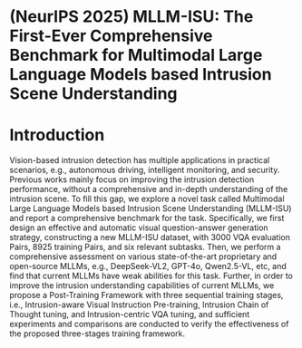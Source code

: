 # (NeurIPS 2025) MLLM-ISU: The First-Ever Comprehensive Benchmark for Multimodal Large Language Models based Intrusion Scene Understanding
# Introduction
Vision-based intrusion detection has multiple applications in practical scenarios, e.g., autonomous driving, intelligent monitoring, and security. Previous works mainly focus on improving the intrusion detection performance, without a comprehensive and in-depth understanding of the intrusion scene. To fill this gap, we explore a novel task called Multimodal Large Language Models based Intrusion Scene Understanding (MLLM-ISU) and report a comprehensive benchmark for the task. Specifically, we first design an effective and automatic visual question-answer generation strategy, constructing a new MLLM-ISU dataset, with 3000 VQA evaluation Pairs, 8925 training Pairs, and six relevant subtasks. Then, we perform a comprehensive assessment on various state-of-the-art proprietary and open-source MLLMs, e.g., DeepSeek-VL2, GPT-4o, Qwen2.5-VL, etc, and find that current MLLMs have weak abilities for this task. Further, in order to improve the intrusion understanding capabilities of current MLLMs, we propose a Post-Training Framework with three sequential training stages, i.e., Intrusion-aware Visual Instruction Pre-training, Intrusion Chain of Thought tuning, and Intrusion-centric VQA tuning, and sufficient experiments and comparisons are conducted to verify the effectiveness of the proposed three-stages training framework.
